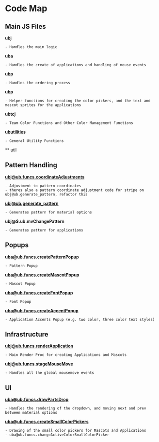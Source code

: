 # Code Map

## Main JS Files

**ubj**

    - Handles the main logic

**uba**

    - Handles the create of applications and handling of mouse events

**ubp**

    - Handles the ordering process

**ubp**

    - Helper functions for creating the color pickers, and the text and mascot sprites for the applications

**ubtcj**

    - Team Color Functions and Other Color Management Functions

**ubutilities**

    - General Utility Functions

** util

## Pattern Handling

**ubj@ub.funcs.coordinateAdjustments**

    - Adjustment to pattern coordinates
    - theres also a pattern coordinate adjustment code for stripe on ubj@ub.generate_pattern, refactor this

**ubj@ub.generate_pattern**

    - Generates pattern for material options

**ubj@$.ub.mvChangePattern**

    - Generates pattern for applications

## Popups

**uba@ub.funcs.createPatternPopup**

    - Pattern Popup

**uba@ub.funcs.createMascotPopup**

    - Mascot Popup

**uba@ub.funcs.createFontPopup**

    - Font Popup

**uba@ub.funcs.createAccentPopup**

    - Application Accents Popup (e.g. two color, three color text styles)


## Infrastructure

**ubj@ub.funcs.renderApplication**

    - Main Render Proc for creating Applications and Mascots

**ubj@ub.funcs.stageMouseMove**

    - Handles all the global mousemove events


## UI

**uba@ub.funcs.drawPartsDrop**

    - Handles the rendering of the dropdown, and moving next and prev between material options

**uba@ub.funcs.createSmallColorPickers**

    - Drawing of the small color pickers for Mascots and Applications 
    - uba@ub.funcs.changeActiveColorSmallColorPicker









